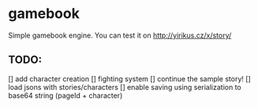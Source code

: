 # gamebook
Simple gamebook engine.
You can test it on http://yirikus.cz/x/story/

## TODO:
[] add character creation
[] fighting system
[] continue the sample story!
[] load jsons with stories/characters
[] enable saving using serialization to base64 string (pageId + character)
